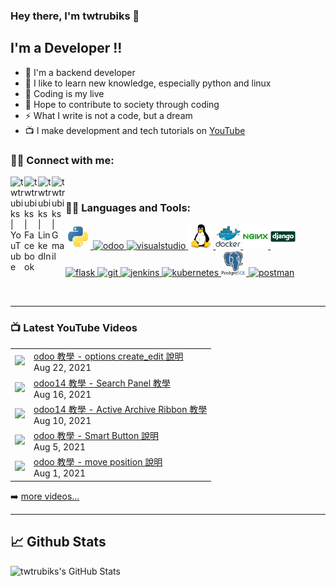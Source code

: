 ### Hey there, I'm twtrubiks 👋

## I'm a Developer !!

- 🔭 I'm a backend developer
- 🌱 I like to learn new knowledge, especially python and linux
- 👯 Coding is my live
- 🥅 Hope to contribute to society through coding
- ⚡  What I write is not a code, but a dream
- 📺 I make development and tech tutorials on [YouTube](https://www.youtube.com/user/blue524326)

### 🙋‍♂️ Connect with me:

[<img align="left" alt="twtrubiks | YouTube" width="22px" src="https://cdn.jsdelivr.net/npm/simple-icons@v3/icons/youtube.svg" />][youtube]
[<img align="left" alt="twtrubiks | Facebook" width="22px" src="https://cdn.jsdelivr.net/npm/simple-icons@v3/icons/facebook.svg" />][facebook]
[<img align="left" alt="twtrubiks | LinkedIn" width="22px" src="https://cdn.jsdelivr.net/npm/simple-icons@v3/icons/linkedin.svg" />][linkedin]
[<img align="left" alt="twtrubiks | Gmail" width="22px" src="https://cdn.jsdelivr.net/npm/simple-icons@v3/icons/gmail.svg" />][gmail]

<br />

### 👨‍💻 Languages and Tools:

<p align="left"> <a href="https://www.python.org" target="_blank"> <img src="https://raw.githubusercontent.com/devicons/devicon/master/icons/python/python-original.svg" alt="python" width="40" height="40"/> <a href="https://www.odoo.com/" target="_blank"> <img src="https://upload.wikimedia.org/wikipedia/commons/thumb/5/50/Odoo_logo.svg/320px-Odoo_logo.svg.png" alt="odoo" width="65" height="40"/> </a> <a href="https://code.visualstudio.com/" target="_blank"> <img src="https://upload.wikimedia.org/wikipedia/commons/thumb/9/9a/Visual_Studio_Code_1.35_icon.svg/240px-Visual_Studio_Code_1.35_icon.svg.png" alt="visualstudio" width="40" height="40"/> </a> <a href="https://www.linux.org/" target="_blank"> <img src="https://raw.githubusercontent.com/devicons/devicon/master/icons/linux/linux-original.svg" alt="linux" width="40" height="40"/> <a href="https://www.docker.com/" target="_blank"> <img src="https://raw.githubusercontent.com/devicons/devicon/master/icons/docker/docker-original-wordmark.svg" alt="docker" width="40" height="40"/> </a> </a> <a href="https://www.nginx.com" target="_blank"> <img src="https://raw.githubusercontent.com/devicons/devicon/master/icons/nginx/nginx-original.svg" alt="nginx" width="40" height="40"/> </a> </a> <a href="https://www.djangoproject.com/" target="_blank"> <img src="https://raw.githubusercontent.com/devicons/devicon/master/icons/django/django-original.svg" alt="django" width="40" height="40"/> </a> <a href="https://flask.palletsprojects.com/" target="_blank"> <img src="https://www.vectorlogo.zone/logos/pocoo_flask/pocoo_flask-icon.svg" alt="flask" width="40" height="40"/> </a> <a href="https://git-scm.com/" target="_blank"> <img src="https://www.vectorlogo.zone/logos/git-scm/git-scm-icon.svg" alt="git" width="40" height="40"/> </a> <a href="https://www.jenkins.io" target="_blank"> <img src="https://www.vectorlogo.zone/logos/jenkins/jenkins-icon.svg" alt="jenkins" width="40" height="40"/> </a> <a href="https://kubernetes.io" target="_blank"> <img src="https://www.vectorlogo.zone/logos/kubernetes/kubernetes-icon.svg" alt="kubernetes" width="40" height="40"/> </a> <a href="https://www.postgresql.org" target="_blank"> <img src="https://raw.githubusercontent.com/devicons/devicon/master/icons/postgresql/postgresql-original-wordmark.svg" alt="postgresql" width="40" height="40"/> </a> <a href="https://postman.com" target="_blank"> <img src="https://www.vectorlogo.zone/logos/getpostman/getpostman-icon.svg" alt="postman" width="40" height="40"/> </a> </p>

<br />

---

### 📺 Latest YouTube Videos

<table>
    <tbody>
<!-- YOUTUBE:START --><tr><td><a href="https://www.youtube.com/watch?v=GdPKllI7quI"><img width="140px" src="https://i.ytimg.com/vi/GdPKllI7quI/mqdefault.jpg"></a></td>
<td><a href="https://www.youtube.com/watch?v=GdPKllI7quI">odoo 教學 - options create_edit 說明</a><br/>Aug 22, 2021</td></tr>
<tr><td><a href="https://www.youtube.com/watch?v=tZ6_2Q3r3Ok"><img width="140px" src="https://i.ytimg.com/vi/tZ6_2Q3r3Ok/mqdefault.jpg"></a></td>
<td><a href="https://www.youtube.com/watch?v=tZ6_2Q3r3Ok">odoo14 教學 - Search Panel 教學</a><br/>Aug 16, 2021</td></tr>
<tr><td><a href="https://www.youtube.com/watch?v=thhdGK9oebg"><img width="140px" src="https://i.ytimg.com/vi/thhdGK9oebg/mqdefault.jpg"></a></td>
<td><a href="https://www.youtube.com/watch?v=thhdGK9oebg">odoo14 教學 - Active Archive Ribbon 教學</a><br/>Aug 10, 2021</td></tr>
<tr><td><a href="https://www.youtube.com/watch?v=fsZK1KRgnF0"><img width="140px" src="https://i.ytimg.com/vi/fsZK1KRgnF0/mqdefault.jpg"></a></td>
<td><a href="https://www.youtube.com/watch?v=fsZK1KRgnF0">odoo 教學 - Smart Button 說明</a><br/>Aug 5, 2021</td></tr>
<tr><td><a href="https://www.youtube.com/watch?v=l-bFOqTYgTA"><img width="140px" src="https://i.ytimg.com/vi/l-bFOqTYgTA/mqdefault.jpg"></a></td>
<td><a href="https://www.youtube.com/watch?v=l-bFOqTYgTA">odoo 教學 - move position 說明</a><br/>Aug 1, 2021</td></tr>
<!-- YOUTUBE:END -->
    </tbody>
</table>

➡️ [more videos...](https://www.youtube.com/user/blue524326)

---

## 📈 Github Stats

<p align="left">
  <img align="left" alt="twtrubiks's GitHub Stats" src="https://github-readme-stats.vercel.app/api?username=twtrubiks&show_icons=true&hide_border=true" />
</p>

[youtube]: https://www.youtube.com/user/blue524326
[linkedin]: https://www.linkedin.com/in/twtrubiks-a09330145/
[facebook]: https://www.facebook.com/TWTRubiks
[gmail]: mailto:twtrubiks@gmail.com
